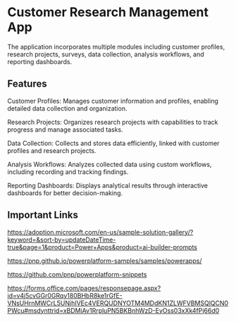 # Customer Research Management App

The application incorporates multiple modules including customer profiles, research projects, surveys, data collection, analysis workflows, and reporting dashboards.

## Features

Customer Profiles: Manages customer information and profiles, enabling detailed data collection and organization.

Research Projects: Organizes research projects with capabilities to track progress and manage associated tasks.

Data Collection: Collects and stores data efficiently, linked with customer profiles and research projects.

Analysis Workflows: Analyzes collected data using custom workflows, including recording and tracking findings.

Reporting Dashboards: Displays analytical results through interactive dashboards for better decision-making.

## Important Links

https://adoption.microsoft.com/en-us/sample-solution-gallery/?keyword=&sort-by=updateDateTime-true&page=1&product=Power+Apps&product=ai-builder-prompts

https://pnp.github.io/powerplatform-samples/samples/powerapps/

https://github.com/pnp/powerplatform-snippets

https://forms.office.com/pages/responsepage.aspx?id=v4j5cvGGr0GRqy180BHbR8ke1rGfE-VNsUHrnMWCrL5UNjhIVEc4VERQUDNYOTM4MDdKN1ZLWFVBMSQlQCN0PWcu#msdynttrid=xBDMiAv1RrpluPN5BKBnhWzD-EyOss03xXk4fPj66d0

